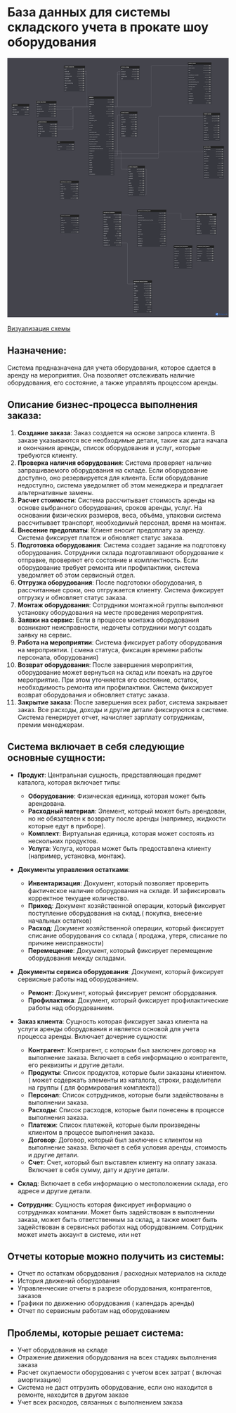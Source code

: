 # База данных для системы складского учета в прокате шоу оборудования


![Текущая схема](/img/show_rent.png)

[Визуализация схемы](https://dbdiagram.io/d/Show-Rent-67e2887a75d75cc84460bcfc)


## Назначение:

Система предназначена для учета оборудования, которое сдается в аренду на мероприятия. 
Она позволяет отслеживать наличие оборудования, его состояние, а также управлять процессом аренды. 

## Описание бизнес-процесса выполнения заказа:
1. **Создание заказа**: Заказ создается на основе запроса клиента. В заказе указываются все необходимые детали, такие как дата начала и окончания аренды, список оборудования и услуг, которые требуются клиенту.
2. **Проверка наличия оборудования**: Система проверяет наличие запрашиваемого оборудования на складе. Если оборудование доступно, оно резервируется для клиента. Если оборудование недоступно, система уведомляет об этом менеджера и предлагает альтернативные замены.
3. **Расчет стоимости**: Система рассчитывает стоимость аренды на основе выбранного оборудования, сроков аренды, услуг. На основании физических размеров, веса, объёма, упаковки система рассчитывает транспорт, необходимый персонал, время на монтаж.
4. **Внесение предоплаты**: Клиент вносит предоплату за аренду. Система фиксирует платеж и обновляет статус заказа.
5. **Подготовка оборудования**: Система создает задание на подготовку оборудования. Сотрудники склада подготавливают оборудование к отправке, проверяют его состояние и комплектность. Если оборудование требует ремонта или профилактики, система уведомляет об этом сервисный отдел.
6. **Отгрузка оборудования**: После подготовки оборудования, в рассчитанные сроки, оно отгружается клиенту. Система фиксирует отгрузку и обновляет статус заказа.
7. **Монтаж оборудования**: Сотрудники монтажной группы выполняют установку оборудования на месте проведения мероприятия.
8. **Заявки на сервис**: Если в процессе монтажа оборудования возникают неисправности, недочеты сотрудники могут создать заявку на сервис.
9. **Работа на мероприятии**: Система фиксирует работу оборудования на мероприятии. ( смена статуса, фиксация времени работы персонала, оборудования)
10. **Возврат оборудования**: После завершения мероприятия, оборудование может вернуться на склад или поехать на другое мероприятие. При этом уточняется его состояние, остаток, необходимость ремонта или профилактики. Система фиксирует возврат оборудования и обновляет статус заказа.
11. **Закрытие заказа**: После завершения всех работ, система закрывает заказ. Все расходы, доходы и другие детали фиксируются в системе. Система генерирует отчет, начисляет зарплату сотрудникам, премии менеджерам.


## Система включает в себя следующие основные сущности:

- **Продукт**: Центральная сущность, представляющая предмет каталога, которая включает типы:
  - **Оборудование**: Физическая единица, которая может быть арендована. 
  - **Расходный материал**: Элемент, который может быть арендован, но не обязателен к возврату после аренды (например, жидкости которые едут в приборе).
  - **Комплект**: Виртуальная единица, которая может состоять из нескольких продуктов.
  - **Услуга**: Услуга, которая может быть предоставлена клиенту (например, установка, монтаж).

- **Документы управления остатками**:
  - **Инвентаризация**: Документ, который позволяет проверить фактическое наличие оборудования на складе. И зафиксировать корректное текущее количество.
  - **Приход**: Документ хозяйственной операции, который фиксирует поступление оборудования на склад.( покупка, внесение начальных остатков)
  - **Расход**: Документ хозяйственной операции, который фиксирует списание оборудования со склада ( продажа, утеря, списание по причине неисправности)
  - **Перемещение**: Документ, который фиксирует перемещение оборудования между складами.

- **Документы сервиса оборудования**: Документ, который фиксирует сервисные работы над оборудованием. 
  - **Ремонт**: Документ, который фиксирует ремонт оборудования.
  - **Профилактика**: Документ, который фиксирует профилактические работы над оборудованием.

- **Заказ клиента**: Сущность которая фиксирует заказ клиента на услуги аренды оборудования и является основой для учета процесса аренды. Включает дочерние сущности:
    - **Контрагент**: Контрагент, с которым был заключен договор на выполнение заказа. Включает в себя информацию о контрагенте, его реквизиты и другие детали.
    - **Продукты**: Список продуктов, которые были заказаны клиентом.( может содержать элементы из каталога, строки, разделители на группы ( для формирования комплекта))
    - **Персонал**: Список сотрудников, которые были задействованы в выполнении заказа.
    - **Расходы**: Список расходов, которые были понесены в процессе выполнения заказа.
    - **Платежи**: Список платежей, которые были произведены клиентом в процессе выполнения заказа.
    - **Договор**: Договор, который был заключен с клиентом на выполнение заказа. Включает в себя условия аренды, стоимость и другие детали.
    - **Счет**: Счет, который был выставлен клиенту на оплату заказа. Включает в себя сумму, дату и другие детали.

- **Склад**: Включает в себя информацию о местоположении склада, его адресе и другие детали.
- **Сотрудник**: Сущность которая фиксирует информацию о сотрудниках компании. Может быть задействован в выполнении заказа, может быть ответственным за склад, а также может быть задействован в сервисных работах над оборудованием. Сотрудник может иметь аккаунт в системе, или нет

## Отчеты которые можно получить из системы:
- Отчет по остаткам оборудования / расходных материалов на складе
- История движений оборудования
- Управленческие отчеты в разрезе оборудования, контрагентов, заказов
- Графики по движению оборудования ( календарь аренды)
- Отчет по сервисным работам над оборудованием

## Проблемы, которые решает система:
- Учет оборудования на складе
- Отражение движения оборудования на всех стадиях выполнения заказа
- Расчет окупаемости оборудования с учетом всех затрат ( включая амортизацию)
- Система не даст отгрузить оборудование, если оно находится в ремонте, находится в другом заказе
- Учет всех расходов, связанных с выполнением заказа
